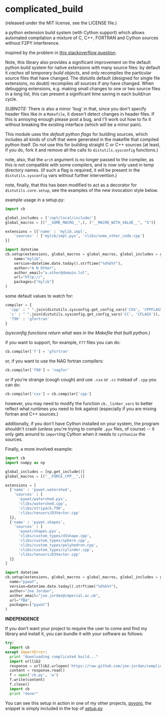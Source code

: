 complicated_build
=================

(released under the MIT license, see the LICENSE file.)

a python extension build system (with Cython support) which allows automated compilation a mixture of C, C++, FORTRAN and Cython sources without F2PY interference.

inspired by the problem in [this stackoverflow question](http://stackoverflow.com/questions/12696520/cython-and-fortran-how-to-compile-together-without-f2py).

Note, this library also provides a significant improvement on the default python build system for native extensions with many source files: by default it *caches all temporary build objects*, and only recompiles the particular source files that have changed. The distutils default (designed for single file extensions, no doubt) recompiles *all* sources if *any* have changed. When debugging extensions, e.g. making small changes to one or two source files in a long list, this can present a significant time saving in each build/run cycle.

*SUBNOTE:* There is also a minor 'bug' in that, since you don't specify header files like in a `Makefile`, it doesn't detect changes in header files. If this is annoying enough please post a bug, and I'll work out how to fix it without breaking the existing interface (which will be a minor pain).

This module uses the *default python flags* for building sources, which includes all kinds of cruft that were generated in the makefile that compiled python itself. Do not use this for building straight C or C++ sources (at least, if you do, fork it and remove all the calls to `distutils.sysconfig` functions.)

note, also, that the `arch` argument is no longer passed to the compiler, as this is not compatible with some compilers, and is now only used in temp directory names. (if such a flag is required, it will be present in the `distutils.sysconfig` vars without further intervention.)

note, finally, that this has been modified to act as a decorator for `distutils.core.setup`, see the examples of the new invocation style below.

example usage in a setup.py:

```python
import cb

global_includes = ['/opt/local/include/']
global_macros = [("__SOME_MACRO__",), ("__MACRO_WITH_VALUE__", "5")]

extensions = [{'name' : 'mylib.impl',
    'sources' : ['mylib/impl.pyx', 'clibs/some_other_code.cpp']
}]

import datetime
cb.setup(extensions, global_macros = global_macros, global_includes = global_includes)(
    name="mylib",
    version=datetime.date.today().strftime("%d%b%Y"),
    author="A N Other",
    author_email="a.other@domain.lol",
    url="http://",
    packages=["mylib"]
)
```

some default values to watch for:

```python
compiler = {
  'cpp' : " ".join(distutils.sysconfig.get_config_vars('CXX', 'CPPFLAGS')), # normally something like g++
  'c' : " ".join(distutils.sysconfig.get_config_vars('CC', 'CFLAGS')), # normally something like gcc
  'f90' : 'gfortran'
}
```

*(sysconfig functions return what was in the Makefile that built python.)*

if you want to support, for example, `F77` files you can do:

```python
cb.compiler['f'] = 'gfortran'
```

or, if you want to use the NAG fortran compilers:

```python
cb.compiler['f90'] = 'nagfor'
```

or if you're strange (cough cough) and use `.cxx` or `.cc` instead of `.cpp` you can do:

```python
cb.compiler['cxx'] = cb.compiler['cpp']
```

however, you may need to modify the function `cb._linker_vars` to better reflect what runtimes you need to link against (especially if you are mixing fortran and C++ sources.)

additionally, if you don't have Cython installed on your system, the program shouldn't crash (unless you're trying to compile `.pyx` files, of course) -- it only gets around to `import`ing Cython when it needs to `cythonize` the sources.

Finally, a more involved example:

```python
import cb
import numpy as np

global_includes = [np.get_include()]
global_macros = [("__FORCE_CPP__",)]

extensions = [
  {'name' : 'pywat.watershed',
    'sources' : [
      'pywat/watershed.pyx',
      'clibs/watershed.cpp',
      'clibs/stripack.f90',
      'clibs/tensors/D3Vector.cpp'
  ]},
  {'name' : 'pywat.shapes',
    'sources' : [
      'pywat/shapes.pyx',
      'clibs/custom_types/d3shape.cpp',
      'clibs/custom_types/sphere.cpp',
      'clibs/custom_types/polyhedron.cpp',
      'clibs/custom_types/cylinder.cpp',
      'clibs/tensors/D3Vector.cpp'
  ]}
]

import datetime
cb.setup(extensions, global_macros = global_macros, global_includes = global_includes)(
  name="pywat",
  version=datetime.date.today().strftime("%d%b%Y"),
  author="Joe Jordan",
  author_email="joe.jordan@imperial.ac.uk",
  url="TBA",
  packages=["pywat"]
)
```

**INDEPENDENCE**

If you don't want your project to require the user to come and find my library and install it, you can bundle it with your software as follows:

```python
try:
  import cb
except ImportError:
  print "downloading complicated build..."
  import urllib2
  response = urllib2.urlopen('https://raw.github.com/joe-jordan/complicated_build/master/cb/__init__.py')
  content = response.read()
  f = open('cb.py', 'w')
  f.write(content)
  f.close()
  import cb
  print "done!"
```

You can see this setup in action in one of my other projects, [pyvoro](https://github.com/joe-jordan/pyvoro), the snippet is simply included in the top of [setup.py](https://github.com/joe-jordan/pyvoro/blob/master/setup.py)
